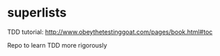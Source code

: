 # superlists
TDD tutorial: http://www.obeythetestinggoat.com/pages/book.html#toc

Repo to learn TDD more rigorously
